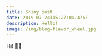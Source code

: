 ```yaml
---
title: Shiny post
date: 2019-07-24T15:27:04.476Z
description: Hello!
image: /img/blog-flavor_wheel.jpg
---
```

Hi! 👋🏻
